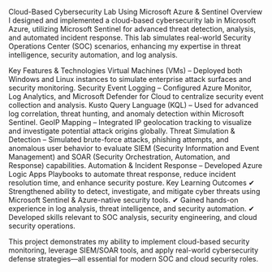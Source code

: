 Cloud-Based Cybersecurity Lab Using Microsoft Azure & Sentinel
Overview
I designed and implemented a cloud-based cybersecurity lab in Microsoft Azure, utilizing Microsoft Sentinel for advanced threat detection, analysis, and automated incident response. This lab simulates real-world Security Operations Center (SOC) scenarios, enhancing my expertise in threat intelligence, security automation, and log analysis.

Key Features & Technologies
Virtual Machines (VMs) – Deployed both Windows and Linux instances to simulate enterprise attack surfaces and security monitoring.
Security Event Logging – Configured Azure Monitor, Log Analytics, and Microsoft Defender for Cloud to centralize security event collection and analysis.
Kusto Query Language (KQL) – Used for advanced log correlation, threat hunting, and anomaly detection within Microsoft Sentinel.
GeoIP Mapping – Integrated IP geolocation tracking to visualize and investigate potential attack origins globally.
Threat Simulation & Detection – Simulated brute-force attacks, phishing attempts, and anomalous user behavior to evaluate SIEM (Security Information and Event Management) and SOAR (Security Orchestration, Automation, and Response) capabilities.
Automation & Incident Response – Developed Azure Logic Apps Playbooks to automate threat response, reduce incident resolution time, and enhance security posture.
Key Learning Outcomes
✔ Strengthened ability to detect, investigate, and mitigate cyber threats using Microsoft Sentinel & Azure-native security tools.
✔ Gained hands-on experience in log analysis, threat intelligence, and security automation.
✔ Developed skills relevant to SOC analysis, security engineering, and cloud security operations.

This project demonstrates my ability to implement cloud-based security monitoring, leverage SIEM/SOAR tools, and apply real-world cybersecurity defense strategies—all essential for modern SOC and cloud security roles.
